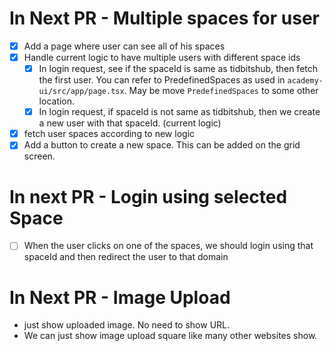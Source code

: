 # In Next PR - Multiple spaces for user

- [x] Add a page where user can see all of his spaces
- [x] Handle current logic to have multiple users with different space ids
  - [x] In login request, see if the spaceId is same as tidbitshub, then fetch the first user. You can refer to PredefinedSpaces as used in `academy-ui/src/app/page.tsx`. May be move `PredefinedSpaces` to some other location.
  - [x] In login request, if spaceId is not same as tidbitshub, then we create a new user with that spaceId. (current logic)
- [x] fetch user spaces according to new logic
- [x] Add a button to create a new space. This can be added on the grid screen.

# In next PR - Login using selected Space

- [ ] When the user clicks on one of the spaces, we should login using that spaceId and then redirect the user to that domain

# In Next PR - Image Upload

- just show uploaded image. No need to show URL.
- We can just show image upload square like many other websites show.
